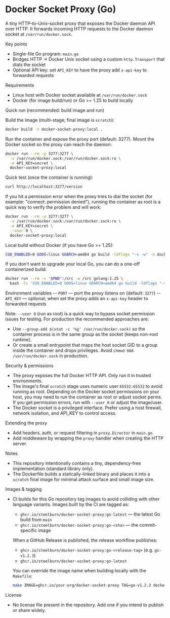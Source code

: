 # Docker Socket Proxy (Go)

A tiny HTTP-to-Unix-socket proxy that exposes the Docker daemon API over HTTP.
It forwards incoming HTTP requests to the Docker daemon socket at `/var/run/docker.sock`.

Key points
- Single-file Go program: `main.go`
- Bridges HTTP -> Docker Unix socket using a custom `http.Transport` that dials the socket
- Optional API key: set `API_KEY` to have the proxy add `x-api-key` to forwarded requests

Requirements
- Linux host with Docker socket available at `/var/run/docker.sock`
- Docker (for image build/run) or Go >= 1.25 to build locally

Quick run (recommended: build image and run)

Build the image (multi-stage; final image is `scratch`):
```bash
docker build -t docker-socket-proxy:local .
```

Run the container and expose the proxy port (default: 3277). Mount the Docker socket so the proxy can reach the daemon:
```bash
docker run --rm -p 3277:3277 \
  -v /var/run/docker.sock:/var/run/docker.sock:ro \
  -e API_KEY=secret \
  docker-socket-proxy:local
```

Quick test (once the container is running):
```bash
curl http://localhost:3277/version
```

If you hit a permission error when the proxy tries to dial the socket (for example: "connect: permission denied"), running the container as root is a quick way to verify the problem and will work:

```bash
docker run --rm -p 3277:3277 \
  -v /var/run/docker.sock:/var/run/docker.sock:ro \
  -e API_KEY=secret \
  --user 0 \
  docker-socket-proxy:local
```

Local build without Docker (if you have Go >= 1.25):
```bash
CGO_ENABLED=0 GOOS=linux GOARCH=amd64 go build -ldflags "-s -w" -o docker-socket-proxy main.go
```

If you don't want to upgrade your local Go, you can do a one-off containerized build:
```bash
docker run --rm -v "$PWD":/src -w /src golang:1.25 \
  bash -lc 'CGO_ENABLED=0 GOOS=linux GOARCH=amd64 go build -ldflags "-s -w" -o docker-socket-proxy main.go'
```

Environment variables
-- `PORT` — port the proxy listens on (default: `3277`)
-- `API_KEY` — optional; when set the proxy adds an `x-api-key` header to forwarded requests

Note: `--user 0` (run as root) is a quick way to bypass socket permission issues for testing. For production the recommended approaches are:

- Use `--group-add $(stat -c '%g' /var/run/docker.sock)` so the container process is in the same group as the socket (keeps non-root runtime).
- Or create a small entrypoint that maps the host socket GID to a group inside the container and drops privileges. Avoid `chmod 666 /var/run/docker.sock` in production.

Security & permissions
- The proxy exposes the full Docker HTTP API. Only run it in trusted environments.
- The image's final `scratch` stage uses numeric user `65532:65532` to avoid running as root.
  Depending on the Docker socket permissions on your host, you may need to run the container as root or adjust socket perms. If you get permission errors, run with `--user 0` or adjust the image/user.
- The Docker socket is a privileged interface. Prefer using a host firewall, network isolation, and API_KEY to control access.

Extending the proxy
- Add headers, auth, or request filtering in `proxy.Director` in `main.go`.
- Add middleware by wrapping the `proxy` handler when creating the HTTP server.

Notes
- This repository intentionally contains a tiny, dependency-free implementation (standard library only).
- The Dockerfile builds a statically-linked binary and places it into a `scratch` final image for minimal attack surface and small image size.

Images & tagging
- CI builds for this Go repository tag images to avoid colliding with other language variants. Images built by the CI are tagged as:
  - `ghcr.io/steelburn/docker-socket-proxy:go-latest` — the latest Go build from `main`
  - `ghcr.io/steelburn/docker-socket-proxy:go-<sha>` — the commit-specific image
  
  When a GitHub Release is published, the release workflow publishes:
  - `ghcr.io/steelburn/docker-socket-proxy:go-<release-tag>` (e.g. `go-v1.2.3`)
  - `ghcr.io/steelburn/docker-socket-proxy:go-latest`

  You can override the image name when building locally with the `Makefile`:
  ```bash
  make IMAGE=ghcr.io/your-org/docker-socket-proxy TAG=go-v1.2.3 docker-build
  ```

License
- No license file present in the repository. Add one if you intend to publish or share widely.
